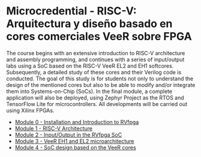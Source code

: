 # Microcredential - RISC-V: Arquitectura y diseño basado en cores comerciales VeeR sobre FPGA

The course begins with an extensive introduction to RISC-V architecture and assembly programming, and continues with a series of input/output labs using a SoC based on the RISC-V VeeR EL2 and EH1 softcores.
Subsequently, a detailed study of these cores and their Verilog code is conducted. The goal of this study is for students not only to understand the design of the mentioned cores but also to be able to modify and/or integrate them into Systems-on-Chip (SoCs).
In the final module, a complete application will also be deployed, using Zephyr Project as the RTOS and TensorFlow Lite for microcontrollers. All developments will be carried out using Xilinx FPGAs.

- [Module 0 - Installation and Introduction to RVfpga](https://github.com/artecs-group/RVfpga-sim-addons/tree/main/RVfpga_Microcredential/Module0)
- [Module 1 - RISC-V Architecture](https://github.com/artecs-group/RVfpga-sim-addons/tree/main/RVfpga_Microcredential/Module1)
- [Module 2 - Input/Output in the RVfpga SoC](https://github.com/artecs-group/RVfpga-sim-addons/tree/main/RVfpga_Microcredential/Module2)
- [Module 3 - VeeR EH1 and EL2 microarchitecture](https://github.com/artecs-group/RVfpga-sim-addons/tree/main/RVfpga_Microcredential/Module3)
- [Module 4 - SoC design based on the VeeR cores](https://github.com/artecs-group/RVfpga-sim-addons/tree/main/RVfpga_Microcredential/Module4)
